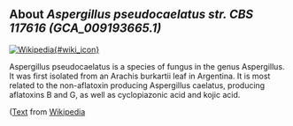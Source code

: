 
About *Aspergillus pseudocaelatus str. CBS 117616 (GCA\_009193665.1)* 
--------------------------------------------------------------

[![Wikipedia](/img/wikipedia_logo_v2_en.png){#wiki_icon}](http://en.wikipedia.org/wiki/Aspergillus_pseudocaelatus)

Aspergillus pseudocaelatus is a species of fungus in the genus Aspergillus. It
was first isolated from an Arachis burkartii leaf in Argentina. It is most
related to the non-aflatoxin producing Aspergillus caelatus, producing
aflatoxins B and G, as well as cyclopiazonic acid and kojic acid.

([Text](http://en.wikipedia.org/wiki/Aspergillus_pseudocaelatus) from [Wikipedia](http://en.wikipedia.org/) 

